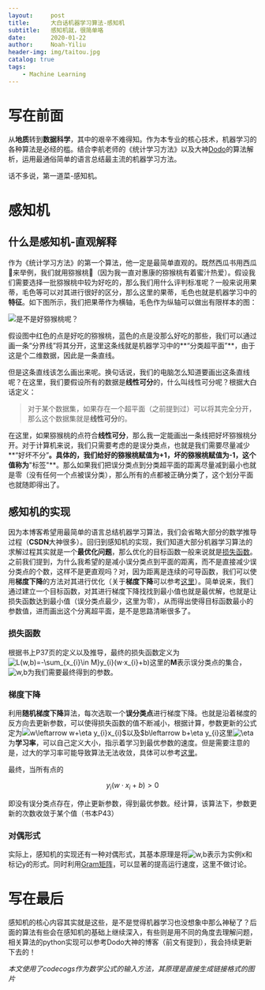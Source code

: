 ```yaml
---
layout:     post
title:      大白话机器学习算法-感知机
subtitle:   感知机就，很简单咯
date:       2020-01-22
author:     Noah-Yiliu
header-img: img/taitou.jpg
catalog: true
tags:
    - Machine Learning
---
```


# 写在前面
从**地质**转到**数据科学**，其中的艰辛不难得知。作为本专业的核心技术，机器学习的各种算法是必经的槛。结合李航老师的《统计学习方法》以及大神[Dodo](https://www.pkudodo.com/)的算法解析，运用最通俗简单的语言总结最主流的机器学习方法。

话不多说，第一道菜-感知机。

# 感知机
## 什么是感知机-直观解释
作为《统计学习方法》的第一个算法，他一定是最简单直观的。既然西瓜书用西瓜🍉来举例，我们就用猕猴桃🥝（因为我一直对惠康的猕猴桃有着蜜汁热爱）。假设我们需要选择一批猕猴桃中较为好吃的，那么我们用什么评判标准呢？一般来说用果蒂，毛色等可以对其进行很好的区分，那么这里的果蒂，毛色也就是机器学习中的**特征**。如下图所示，我们把果蒂作为横轴，毛色作为纵轴可以做出有限样本的图：

![是不是好猕猴桃呢？](https://timgsa.baidu.com/timg?image&quality=80&size=b9999_10000&sec=1579260047041&di=a3d2b87b9bc12a16fd412fae5ce5e8a7&imgtype=0&src=http%3A%2F%2Fww2.sinaimg.cn%2Flarge%2F7cc829d3gw1eupagykblaj20ff0fddhc.jpg)

假设图中红色的点是好吃的猕猴桃，蓝色的点是没那么好吃的那些，我们可以通过画一条“分界线”将其分开，这里这条线就是机器学习中的**“分类超平面”**，由于这是个二维数据，因此是一条直线。

但是这条直线该怎么画出来呢。换句话说，我们的电脑怎么知道要画出这条直线呢？在这里，我们要假设所有的数据是**线性可分**的，什么叫线性可分呢？根据大白话定义：

>对于某个数据集，如果存在一个超平面（之前提到过）可以将其完全分开，那么这个数据集就是**线性可分**的。

在这里，如果猕猴桃的点符合**线性可分**，那么我一定能画出一条线把好坏猕猴桃分开。对于计算机来说，我们只需要考虑的是误分类点，也就是我们需要尽量减少**“好坏不分”**。具体的，我们给好的猕猴桃赋值为+1，坏的猕猴桃赋值为-1，这个值称为**"标签"**。那么如果我们把误分类点到分类超平面的距离尽量减到最小也就是零（没有任何一个点被误分类），那么所有的点都被正确分类了，这个划分平面也就随即得出了。

## 感知机的实现
因为本博客希望用最简单的语言总结机器学习算法，我们会省略大部分的数学推导过程（**CSDN**大神很多）。回归到感知机的实现，我们知道大部分机器学习算法的求解过程其实就是一个**最优化问题**，那么优化的目标函数一般来说就是[损失函数](https://zhuanlan.zhihu.com/p/58883095)。之前我们提到，为什么我希望的是减小误分类点到平面的距离，而不是直接减少误分类点的个数，这样不是更直观吗？对，因为距离是连续的可导函数，我们可以使用**梯度下降**的方法对其进行优化（关于**梯度下降**可以参考[这里](https://zhuanlan.zhihu.com/p/31630368)）。简单说来，我们通过建立一个目标函数，对其进行梯度下降找找到最小值也就是最优解，也就是让损失函数达到最小值（误分类点最少，这里为零），从而得出使得目标函数最小的参数值，进而画出这个分离超平面，是不是思路清晰很多了。

### 损失函数
根据书上P37页的定义以及推导，最终的损失函数定义为<img src="https://latex.codecogs.com/gif.latex?L(w,b)=-\sum_{x_{i}\in&space;M}y_{i}(w·x_{i}&plus;b)" title="L(w,b)=-\sum_{x_{i}\in M}y_{i}(w·x_{i}+b)" />这里的**M**表示误分类点的集合，<img src="https://latex.codecogs.com/gif.latex?w,b" title="w,b" />为我们需要最终得到的参数。

### 梯度下降
利用**随机梯度下降**算法，每次选取一个**误分类点**进行梯度下降。也就是沿着梯度的反方向去更新参数，可以使得损失函数的值不断减小，根据计算，参数更新的公式定为<img src="https://latex.codecogs.com/gif.latex?w\leftarrow&space;w&plus;\eta&space;y_{i}x_{i}$以及$b\leftarrow&space;b&plus;\eta&space;y_{i}" title="w\leftarrow w+\eta y_{i}x_{i}$以及$b\leftarrow b+\eta y_{i}" />这里<img src="https://latex.codecogs.com/gif.latex?\eta" title="\eta" />为**学习率**，可以自己定义大小，指示着学习到最优参数的速度。但是需要注意的是，过大的学习率可能导致算法无法收敛，具体可以参考[这里](https://www.cnblogs.com/HuZihu/p/10830776.html)。

最终，当所有点的

$$y_{i}(w\cdot x_{i}+b)>0$$

即没有误分类点存在，停止更新参数，得到最优参数。经计算，该算法下，参数更新的次数收敛于某个值（书本P43）

### 对偶形式

实际上，感知机的实现还有一种对偶形式，其基本原理是将<img src="https://latex.codecogs.com/gif.latex?w,b" title="w,b" />表示为实例x和标记y的形式。同时利用[Gram矩阵](https://blog.csdn.net/lilong117194/article/details/78202637)，可以显著的提高运行速度，这里不做讨论。

# 写在最后
感知机的核心内容其实就是这些，是不是觉得机器学习也没想象中那么神秘了？后面的算法有些会在感知机的基础上继续深入，有些则是用不同的角度去理解问题，相关算法的python实现可以参考Dodo大神的博客（前文有提到），我会持续更新下去的！

*本文使用了codecogs作为数学公式的输入方法，其原理是直接生成链接格式的图片*
